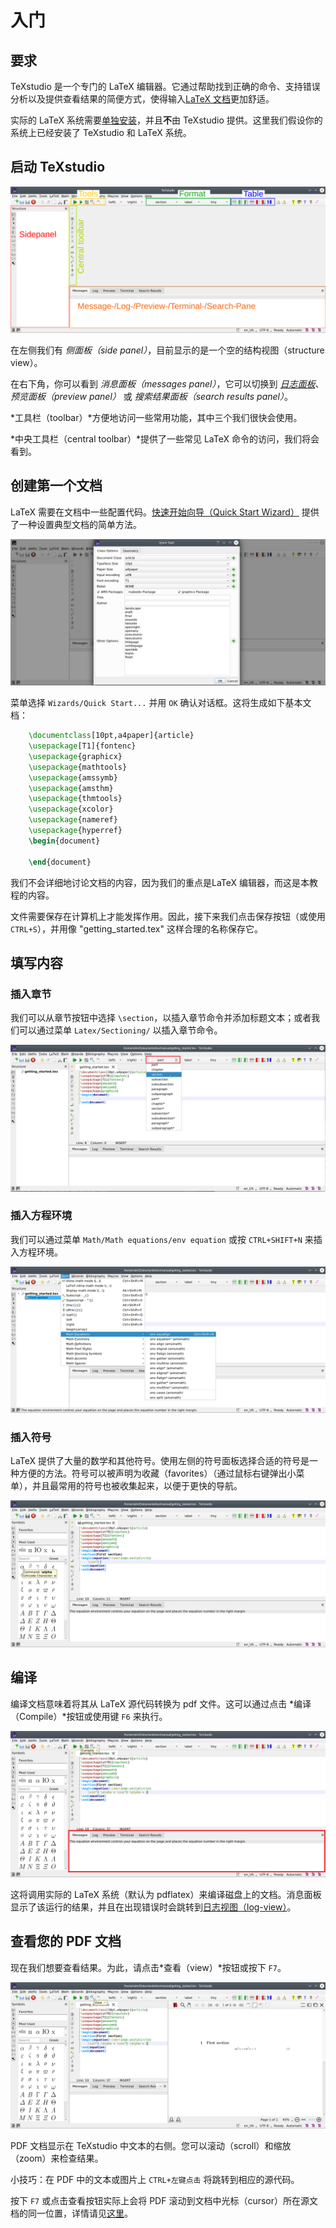 # 入门

## 要求
TeXstudio 是一个专门的 LaTeX 编辑器。它通过帮助找到正确的命令、支持错误分析以及提供查看结果的简便方式，使得输入[LaTeX 文档](https://www.latex-project.org/about/)更加舒适。

实际的 LaTeX 系统需要[单独安装](https://www.latex-project.org/get/)，并且**不**由 TeXstudio 提供。这里我们假设你的系统上已经安装了 TeXstudio 和 LaTeX 系统。

## 启动 TeXstudio
<!--
This needs to be refined；缺少format，table的说明
-->

![TeXstudio 应用窗口](./assets/txs_overview.png)

在左侧我们有 *侧面板（side panel）*，目前显示的是一个空的结构视图（structure view）。

在右下角，你可以看到 *消息面板（messages panel）*，它可以切换到 [*日志面板*](compiling.md#the-log-files)、*预览面板（preview panel）* 或 *搜索结果面板（search results panel）*。

*工具栏（toolbar）*方便地访问一些常用功能，其中三个我们很快会使用。

*中央工具栏（central toolbar）*提供了一些常见 LaTeX 命令的访问，我们将会看到。


## 创建第一个文档
LaTeX 需要在文档中一些配置代码。[快速开始向导（Quick Start Wizard）](editing.md#setting-the-preamble-of-a-tex-document) 提供了一种设置典型文档的简单方法。

![快速开始向导](./assets/txs_wizard.png)

菜单选择 `Wizards/Quick Start...` 并用 `OK` 确认对话框。这将生成如下基本文档：

```latex
    \documentclass[10pt,a4paper]{article}
    \usepackage[T1]{fontenc}
    \usepackage{graphicx}
    \usepackage{mathtools}
    \usepackage{amssymb}
    \usepackage{amsthm}
    \usepackage{thmtools}
    \usepackage{xcolor}
    \usepackage{nameref}
    \usepackage{hyperref}
    \begin{document}
		
    \end{document}
```
我们不会详细地讨论文档的内容，因为我们的重点是LaTeX 编辑器，而这是本教程的内容。

文件需要保存在计算机上才能发挥作用。因此，接下来我们点击保存按钮（或使用 `CTRL+S`），并用像 "getting_started.tex" 这样合理的名称保存它。

## 填写内容
### 插入章节
我们可以从章节按钮中选择 `\section`，以插入章节命令并添加标题文本；或者我们可以通过菜单 `Latex/Sectioning/` 以插入章节命令。

![章节按钮](./assets/txs_section.png)

### 插入方程环境
我们可以通过菜单 `Math/Math equations/env equation` 或按 `CTRL+SHIFT+N` 来插入方程环境。

![插入方程](./assets/txs_equation.png)

### 插入符号
LaTeX 提供了大量的数学和其他符号。使用左侧的符号面板选择合适的符号是一种方便的方法。符号可以被声明为收藏（favorites）（通过鼠标右键弹出小菜单），并且最常用的符号也被收集起来，以便于更快的导航。

![符号面板](./assets/txs_symbol.png)

## 编译
编译文档意味着将其从 LaTeX 源代码转换为 pdf 文件。这可以通过点击 *编译（Compile）*按钮或使用键 `F6` 来执行。

![编译文档](./assets/txs_compile.png)

这将调用实际的 LaTeX 系统（默认为 pdflatex）来编译磁盘上的文档。消息面板显示了该运行的结果，并且在出现错误时会跳转到[日志视图（log-view）](compiling.md#the-log-files)。

## 查看您的 PDF 文档
现在我们想要查看结果。为此，请点击*查看（view）*按钮或按下 `F7`。

![查看文档的 PDF](./assets/txs_view.png)

PDF 文档显示在 TeXstudio 中文本的右侧。您可以滚动（scroll）和缩放（zoom）来检查结果。

小技巧：在 PDF 中的文本或图片上 `CTRL+左键点击` 将跳转到相应的源代码。

按下 `F7` 或点击查看按钮实际上会将 PDF 滚动到文档中光标（cursor）所在源文档的同一位置，详情请见[这里](viewing.md#forward-and-inverse-searching)。

<!--
label/ref
navigation (structure)
insert commands
completer
syntax check
-->

